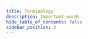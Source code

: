 ```yaml
---
title: Terminology
description: Important words
hide_table_of_contents: false
sidebar_position: 2
---
```


